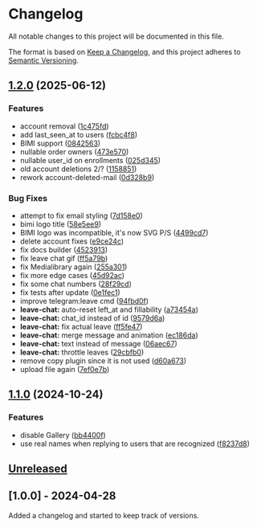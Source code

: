 # Changelog

All notable changes to this project will be documented in this file.

The format is based on [Keep a Changelog](https://keepachangelog.com/en/1.1.0/),
and this project adheres to [Semantic Versioning](https://semver.org/spec/v2.0.0.html).

## [1.2.0](https://github.com/gumbo-millennium/website/compare/v1.1.0...v1.2.0) (2025-06-12)


### Features

* account removal ([1c475fd](https://github.com/gumbo-millennium/website/commit/1c475fd50e83ae7dde95122944214394ee7b2eb5))
* add last_seen_at to users ([fcbc4f8](https://github.com/gumbo-millennium/website/commit/fcbc4f8773f05aa876e0853c41bf52fe7aa9b093))
* BIMI support ([0842563](https://github.com/gumbo-millennium/website/commit/0842563ed400f20e242a0eb39bdaa3421adc5652))
* nullable order owners ([473e570](https://github.com/gumbo-millennium/website/commit/473e570aca1ba87b0c212cb2ebcf18113d245209))
* nullable user_id on enrollments ([025d345](https://github.com/gumbo-millennium/website/commit/025d345eb2ff3efd7bf75c65ab4bb5aadd7e8766))
* old account deletions 2/? ([1158851](https://github.com/gumbo-millennium/website/commit/1158851d60313d5c113df65e08c4214c24a4399b))
* rework account-deleted-mail ([0d328b9](https://github.com/gumbo-millennium/website/commit/0d328b9bbb791f9d2206a27efd32d28fb548371d))


### Bug Fixes

* attempt to fix email styling ([7d158e0](https://github.com/gumbo-millennium/website/commit/7d158e01878b03b1f9da50194e54ea68c4cf89cf))
* bimi logo title ([58e5ee9](https://github.com/gumbo-millennium/website/commit/58e5ee943cc0cb4378a82c1716ad3360eeb5bca1))
* BIMI logo was incompatible, it's now SVG P/S ([4499cd7](https://github.com/gumbo-millennium/website/commit/4499cd718823e12b482ba9732f1d7789ea34f4d8))
* delete account fixes ([e9ce24c](https://github.com/gumbo-millennium/website/commit/e9ce24cb5e58c8311533b70352b85bea57c1b942))
* fix docs builder ([4523913](https://github.com/gumbo-millennium/website/commit/45239135adaa50a6c02b8db99960c9e8ea9fc796))
* fix leave chat gif ([ff5a79b](https://github.com/gumbo-millennium/website/commit/ff5a79b66bac3333f59f441969c09d69b78c248e))
* fix Medialibrary again ([255a301](https://github.com/gumbo-millennium/website/commit/255a3016146416d12925ed26fd3ccef7554d0465))
* fix more edge cases ([45d92ac](https://github.com/gumbo-millennium/website/commit/45d92ac1b744b02e4f2862211e6125d3f30a1bc3))
* fix some chat numbers ([28f29cd](https://github.com/gumbo-millennium/website/commit/28f29cdaba0d87f0f69c2c914a60f7e12abc9440))
* fix tests after update ([0e1fec1](https://github.com/gumbo-millennium/website/commit/0e1fec13de32c7a03535fe8bc3cfd00386eb65b3))
* improve telegram:leave cmd ([94fbd0f](https://github.com/gumbo-millennium/website/commit/94fbd0f0188c547a5b36c94aee30f51e41fc38d5))
* **leave-chat:** auto-reset left_at and fillability ([a73454a](https://github.com/gumbo-millennium/website/commit/a73454a3a73ab2b32414e8f598e84632159c5b1c))
* **leave-chat:** chat_id instead of id ([9579d6a](https://github.com/gumbo-millennium/website/commit/9579d6abe4be26bb36993c082f3b4b09067142cc))
* **leave-chat:** fix actual leave ([ff5fe47](https://github.com/gumbo-millennium/website/commit/ff5fe47f59d315fc14c6e90f63d66453f84a611a))
* **leave-chat:** merge message and animation ([ec186da](https://github.com/gumbo-millennium/website/commit/ec186da13c701d3d8f6b2a6b6bfd19d7cbabb8c5))
* **leave-chat:** text instead of message ([06aec67](https://github.com/gumbo-millennium/website/commit/06aec674e30a885bdbaea4070a137388c8430139))
* **leave-chat:** throttle leaves ([29cbfb0](https://github.com/gumbo-millennium/website/commit/29cbfb0fd7a1eb530293dbb70158a34489e3611c))
* remove copy plugin since it is not used ([d60a673](https://github.com/gumbo-millennium/website/commit/d60a673fcda27948024e50fad232237adfcf4d80))
* upload file again ([7ef0e7b](https://github.com/gumbo-millennium/website/commit/7ef0e7b262cf5de4213af84745e45223a38bbde8))

## [1.1.0](https://github.com/gumbo-millennium/website/compare/v1.0.0...v1.1.0) (2024-10-24)


### Features

* disable Gallery ([bb4400f](https://github.com/gumbo-millennium/website/commit/bb4400f3e65b035f06548a3e9a442c17bdbc90ab))
* use real names when replying to users that are recognized ([f8237d8](https://github.com/gumbo-millennium/website/commit/f8237d8ec8376c57e02e0128ba2e8a0a2c160335))

## [Unreleased]

## [1.0.0] - 2024-04-28

Added a changelog and started to keep track of versions.

[unreleased]: https://github.com/olivierlacan/keep-a-changelog/compare/v1.1.1...HEAD
